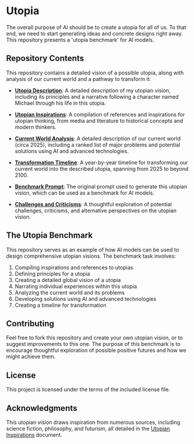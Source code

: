 # Utopia

The overall purpose of AI should be to create a utopia for all of us. To that end, we need to start generating ideas and concrete designs right away. This repository presents a 'utopia benchmark' for AI models.

## Repository Contents

This repository contains a detailed vision of a possible utopia, along with analysis of our current world and a pathway to transform it:

- [**Utopia Description**](utopia.md): A detailed description of my utopian vision, including its principles and a narrative following a character named Michael through his life in this utopia.
  
- [**Utopian Inspirations**](utopian_inspirations.md): A compilation of references and inspirations for utopian thinking, from media and literature to historical concepts and modern thinkers.
  
- [**Current World Analysis**](current_world.md): A detailed description of our current world (circa 2025), including a ranked list of major problems and potential solutions using AI and advanced technologies.
  
- [**Transformation Timeline**](timeline.md): A year-by-year timeline for transforming our current world into the described utopia, spanning from 2025 to beyond 2100.

- [**Benchmark Prompt**](benchmark_prompt.md): The original prompt used to generate this utopian vision, which can be used as a benchmark for AI models.

- [**Challenges and Criticisms**](challenges_and_criticisms.md): A thoughtful exploration of potential challenges, criticisms, and alternative perspectives on the utopian vision.

## The Utopia Benchmark

This repository serves as an example of how AI models can be used to design comprehensive utopian visions. The benchmark task involves:

1. Compiling inspirations and references to utopias
2. Defining principles for a utopia
3. Creating a detailed global vision of a utopia
4. Narrating individual experiences within this utopia
5. Analyzing the current world and its problems
6. Developing solutions using AI and advanced technologies
7. Creating a timeline for transformation

## Contributing

Feel free to fork this repository and create your own utopian vision, or to suggest improvements to this one. The purpose of this benchmark is to encourage thoughtful exploration of possible positive futures and how we might achieve them.

## License

This project is licensed under the terms of the included license file.

## Acknowledgments

This utopian vision draws inspiration from numerous sources, including science fiction, philosophy, and futurism, all detailed in the [Utopian Inspirations](utopian_inspirations.md) document.